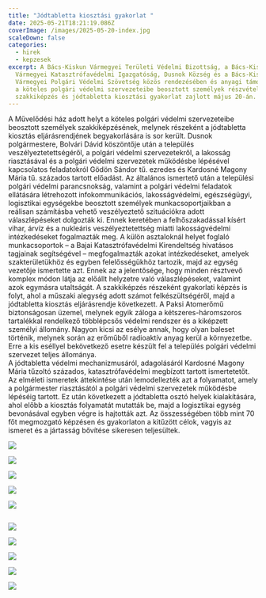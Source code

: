 ```yaml
---
title: "Jódtabletta kiosztási gyakorlat "
date: 2025-05-21T18:21:19.086Z
coverImage: /images/2025-05-20-index.jpg
scaleDown: false
categories:
  - hirek
  - kepzesek
excerpt: A Bács-Kiskun Vármegyei Területi Védelmi Bizottság, a Bács-Kiskun
  Vármegyei Katasztrófavédelmi Igazgatóság, Dusnok Község és a Bács-Kiskun
  Vármegyei Polgári Védelmi Szövetség közös rendezésében és anyagi támogatásával
  a köteles polgári védelmi szervezeteibe beosztott személyek részvételével
  szakkiképzés és jódtabletta kiosztási gyakorlat zajlott május 20-án.
---
```

A Művelődési ház adott helyt a köteles polgári védelmi szervezeteibe beosztott személyek szakkiképzésének, melynek részeként a jódtabletta kiosztás eljárásrendjének begyakorlására is sor került. 
Dusnok polgármestere, Bolvári Dávid köszöntője után a település veszélyeztetettségéről, a polgári védelmi szervezetekről, a lakosság riasztásával és a polgári védelmi szervezetek működésbe lépésével kapcsolatos feladatokról Gödön Sándor tű. ezredes és Kardosné Magony Mária tű. százados tartott előadást. Az általános ismertető után a települési polgári védelmi parancsnokság, valamint a polgári védelmi feladatok ellátására létrehozott infokommunikációs, lakosságvédelmi, egészségügyi, logisztikai egységekbe beosztott személyek munkacsoportjaikban a reálisan számításba vehető veszélyeztető szituációkra adott válaszlépéseket dolgozták ki. Ennek keretében a felhőszakadással kísért vihar, árvíz és a nukleáris veszélyeztetettség miatti lakosságvédelmi intézkedéseket fogalmazták meg. A külön asztaloknál helyet foglaló munkacsoportok – a Bajai Katasztrófavédelmi Kirendeltség hivatásos tagjainak segítségével – megfogalmazták azokat intézkedéseket, amelyek szakterületükhöz és egyben felelősségükhöz tartozik, majd az egység vezetője ismertette azt. Ennek az a jelentősége, hogy minden résztvevő komplex módon látja az előállt helyzetre való válaszlépéseket, valamint azok egymásra utaltságát. 
A szakkiképzés részeként gyakorlati képzés is folyt, ahol a műszaki alegység adott számot felkészültségéről, majd a jódtabletta kiosztás eljárásrendje következett. 
A Paksi Atomerőmű biztonságosan üzemel, melynek egyik záloga a kétszeres-háromszoros tartalékkal rendelkező többlépcsős védelmi rendszer és a kiképzett személyi állomány. Nagyon kicsi az esélye annak, hogy olyan baleset történik, melynek során az erőműből radioaktív anyag kerül a környezetbe. Erre a kis eséllyel bekövetkező esetre készült fel a település polgári védelmi szervezet teljes állománya.\
A jódtabletta védelmi mechanizmusáról, adagolásáról Kardosné Magony Mária tűzoltó százados, katasztrófavédelmi megbízott tartott ismertetetőt. Az elméleti ismeretek áttekintése után lemodellezték azt a folyamatot, amely a polgármester riasztásától a polgári védelmi szervezetek működésbe lépéséig tartott. Ez után következett a jódtabletta osztó helyek kialakítására, ahol előbb a kiosztás folyamatát mutatták be, majd a logisztikai egység bevonásával egyben végre is hajtották azt. 
Az összességében több mint 70 főt megmozgató képzésen és gyakorlaton a kitűzött célok, vagyis az ismeret és a jártasság bővítése sikeresen teljesültek. 

![](/images/2025-05-20-1.jpg)

![](/images/2025-05-20-2.jpg)

![](/images/2025-05-20-3.jpg)

![](/images/2025-05-20-4.jpg)

![](/images/2025-05-20-5.jpg)

![]()

![](/images/2025-05-20-6.jpg)

![](/images/2025-05-20-7.jpg)

![](/images/2025-05-20-8.jpg)

![](/images/2025-05-20-9.jpg)

![](/images/2025-05-20-10.jpg)